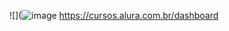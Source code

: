 ![](![image](https://github.com/Gaskinhaa/Thayna/assets/149490792/586e4714-e173-47eb-aabc-9ad93423e778)
https://cursos.alura.com.br/dashboard
